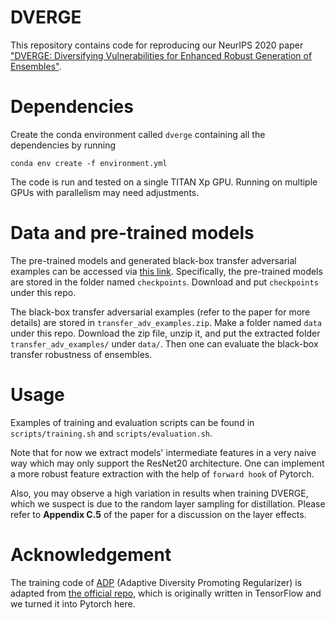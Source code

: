 # DVERGE
This repository contains code for reproducing our NeurIPS 2020 paper ["DVERGE: Diversifying Vulnerabilities for Enhanced Robust Generation of Ensembles"](https://papers.nips.cc/paper/2020/hash/3ad7c2ebb96fcba7cda0cf54a2e802f5-Abstract.html).

# Dependencies
Create the conda environment called `dverge` containing all the dependencies by running
```
conda env create -f environment.yml
```
The code is run and tested on a single TITAN Xp GPU. Running on multiple GPUs with parallelism may need adjustments.

# Data and pre-trained models
The pre-trained models and generated black-box transfer adversarial examples can be accessed via [this link](https://drive.google.com/drive/folders/1i96Bk_bCWXhb7afSNp1t3woNjO1kAMDH?usp=sharing). Specifically, the pre-trained models are stored in the folder named `checkpoints`. Download and put `checkpoints` under this repo.

The black-box transfer adversarial examples (refer to the paper for more details) are stored in `transfer_adv_examples.zip`. Make a folder named `data` under this repo. Download the zip file, unzip it, and put the extracted folder `transfer_adv_examples/` under `data/`. Then one can evaluate the black-box transfer robustness of ensembles.

# Usage
Examples of training and evaluation scripts can be found in `scripts/training.sh` and `scripts/evaluation.sh`.

Note that for now we extract models' intermediate features in a very naive way which may only support the ResNet20 architecture. One can implement a more robust feature extraction with the help of `forward hook` of Pytorch.

Also, you may observe a high variation in results when training DVERGE, which we suspect is due to the random layer sampling for distillation. Please refer to **Appendix C.5** of the paper for a discussion on the layer effects.

# Acknowledgement
The training code of [ADP](https://arxiv.org/pdf/1901.08846.pdf) (Adaptive Diversity Promoting Regularizer) is adapted from [the official repo](https://github.com/P2333/Adaptive-Diversity-Promoting), which is originally written in TensorFlow and we turned it into Pytorch here.
